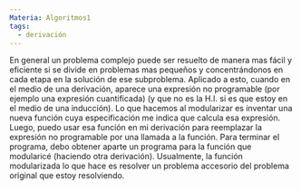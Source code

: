```yaml
---
Materia: Algoritmos1
tags:
  - derivación
---
```

En general un problema complejo puede ser resuelto de manera mas fácil y eficiente si se divide en problemas mas pequeños y concentrándonos en cada etapa en la solución de ese subproblema.
Aplicado a esto, cuando en el medio de una derivación, aparece una expresión no programable (por ejemplo una expresión cuantificada) (y que no es la H.I. si es que estoy en el medio de una inducción). Lo que hacemos al modularizar es inventar una nueva función cuya especificación me indica que calcula esa expresión. Luego, puedo usar esa función en mi derivación para reemplazar la expresión no programable por una llamada a la función. Para terminar el programa, debo obtener aparte un programa para la función que modularicé (haciendo otra derivación).
Usualmente, la función modularizada lo que hace es resolver un problema accesorio del problema original que estoy resolviendo.

